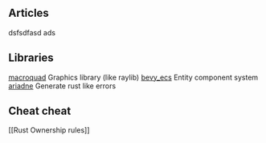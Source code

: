 ## Articles
dsfsdfasd ads
## Libraries 
[macroquad](https://crates.io/crates/macroquad) Graphics library (like raylib)
[bevy_ecs](https://crates.io/crates/bevy_ecs) Entity component system
[ariadne](https://github.com/zesterer/ariadne) Generate rust like errors

## Cheat cheat
[[Rust Ownership rules]]